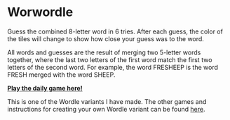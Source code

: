 # Worwordle

Guess the combined 8-letter word in 6 tries. After each guess, the color of the tiles will
change to show how close your guess was to the word.

All words and guesses are the result of merging two 5-letter words together,
where the last two letters of the first word match the first two letters of the second word. For example, the word FRESHEEP is the word FRESH merged with the word SHEEP.

[**Play the daily game here!**](https://worwordle.netlify.app)

This is one of the Wordle variants I have made. The other games and instructions for creating your own Wordle variant can be found [here](https://github.com/Compsciler/Wordle-With-Score-Database/).
